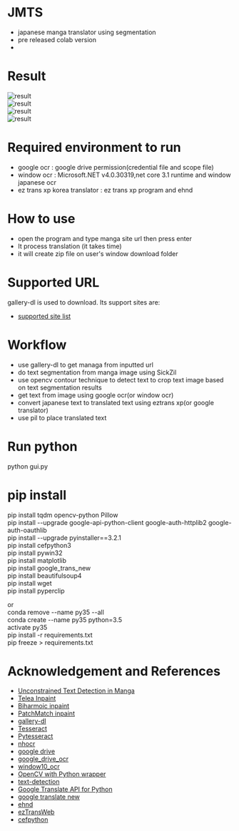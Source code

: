# JMTS
- japanese manga translator using segmentation
- pre released colab version  
- 
# Result   
![result](doc/screenshot_1.png)    
![result](doc/screenshot_2.png)     
![result](doc/screenshot_3.png)    
![result](doc/screenshot_4.png)    



# Required environment to run  
- google ocr : google drive permission(credential file and scope file)
- window ocr : Microsoft.NET v4.0.30319,net core 3.1 runtime and window japanese ocr
- ez trans xp korea translator : ez trans xp program and ehnd 

# How to use  
- open the program and type manga site url then press enter
- It process translation (it takes time)
- it will create zip file on user's window download folder


# Supported URL
gallery-dl is used to download. Its support sites are:
- [supported site list](https://github.com/mikf/gallery-dl/blob/master/docs/supportedsites.rst)


# Workflow
- use gallery-dl to get managa from inputted url 
- do text segmentation from manga image using SickZil
- use opencv contour technique to detect text to crop text image based on text segmentation results
- get text from image using google ocr(or window ocr)
- convert japanese text to translated text using eztrans xp(or google translator)
- use pil to place translated text


# Run python
python gui.py  

# pip install   
pip install tqdm opencv-python Pillow  
pip install --upgrade google-api-python-client google-auth-httplib2 google-auth-oauthlib  
pip install --upgrade pyinstaller==3.2.1  
pip install cefpython3  
pip install pywin32  
pip install matplotlib  
pip install google_trans_new  
pip install beautifulsoup4  
pip install wget  
pip install pyperclip  

or  
conda remove --name py35 --all  
conda create --name py35 python=3.5  
activate py35  
pip install -r requirements.txt  
pip freeze > requirements.txt  


# Acknowledgement and References  
- [Unconstrained Text Detection in Manga](https://github.com/juvian/Manga-Text-Segmentation)
- [Telea Inpaint](https://docs.opencv.org/3.4/df/d3d/tutorial_py_inpainting.html  )
- [Biharmoic inpaint](https://scikit-image.org/docs/dev/auto_examples/filters/plot_inpaint.html)
- [PatchMatch inpaint](https://github.com/vacancy/PyPatchMatch.git)
- [gallery-dl](https://github.com/mikf/gallery-dl)  
- [Tesseract](https://github.com/tesseract-ocr/tesseract)  
- [Pytesseract](https://pypi.python.org/pypi/pytesseract)  
- [nhocr](https://github.com/fireae/nhocr)  
- [google drive](https://developers.google.com/drive/api/v3/quickstart/python)  
- [google_drive_ocr](https://tanaikech.github.io/2017/05/02/ocr-using-google-drive-api/)
- [window10_ocr](https://medium.com/rkttu/using-windows-10-built-in-ocr-with-c-b5ca8665a14e)
- [OpenCV with Python wrapper](https://pypi.org/project/opencv-python/)  
- [text-detection](https://github.com/qzane/text-detection)  
- [Google Translate API for Python](https://pypi.org/project/googletrans/)  
- [google translate new](https://github.com/lushan88a/google_trans_new)  
- [ehnd](https://github.com/sokcuri/ehnd)  
- [ezTransWeb](https://github.com/HelloKS/ezTransWeb)
- [cefpython](https://github.com/cztomczak/cefpython)  

